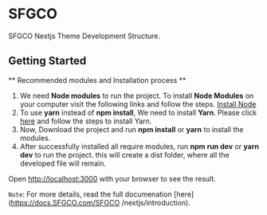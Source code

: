 # SFGCO

SFGCO Nextjs Theme Development Structure.

## Getting Started

** Recommended modules and Installation process **

1. We need **Node modules** to run the project. To install **Node Modules** on your computer visit the following links and follow the steps. [Install Node](https://nodejs.org/en/)
2. To use **yarn** instead of **npm install**, We need to install **Yarn**. Please click [here](https://yarnpkg.com/getting-started/install) and follow the steps to install Yarn.
3. Now, Download the project and run **npm install** or **yarn** to install the modules.
4. After successfully installed all require modules, run **npm run dev** or **yarn dev** to run the project. this will create a dist folder, where all the developed file will remain.

Open [http://localhost:3000](http://localhost:3000) with your browser to see the result.

`Note`: For more details, read the full documenation [here](https://docs.SFGCO.com/SFGCO /nextjs/introduction).
